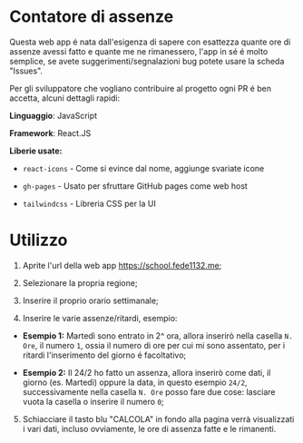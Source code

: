 
  

# Contatore di assenze

  

Questa web app é nata dall'esigenza di sapere con esattezza quante ore di assenze avessi fatto e quante me ne rimanessero, l'app in sé é molto semplice, se avete suggerimenti/segnalazioni bug potete usare la scheda "Issues".

  

Per gli sviluppatore che vogliano contribuire al progetto ogni PR é ben accetta, alcuni dettagli rapidi:

  

**Linguaggio**: JavaScript

  

**Framework**: React.JS

  

**Liberie usate:**

  

-  `react-icons` - Come si evince dal nome, aggiunge svariate icone

-  `gh-pages` - Usato per sfruttare GitHub pages come web host

-  `tailwindcss` - Libreria CSS per la UI

  

# Utilizzo

1) Aprite l'url della web app https://school.fede1132.me;

2) Selezionare la propria regione;

3) Inserire il proprio orario settimanale;

4) Inserire le varie assenze/ritardi, esempio:

  * **Esempio 1:** Martedì sono entrato in 2^ ora, allora inserirò nella casella `N. Ore`, il numero `1`, ossia il numero di ore per cui mi sono assentato, per i ritardi l'inserimento del giorno é facoltativo;

  * **Esempio 2:** Il 24/2 ho fatto un assenza, allora inserirò come dati, il giorno (es. Martedì) oppure la data, in questo esempio `24/2`, successivamente nella casella `N. Ore` posso fare due cose: lasciare vuota la casella o inserire il numero `0`;

5) Schiacciare il tasto blu "CALCOLA" in fondo alla pagina verrà visualizzati i vari dati, incluso ovviamente, le ore di assenza fatte e le rimanenti.
